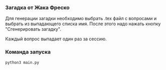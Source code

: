 ### Загадка от Жака Фреско
Для генерации загадки необходимо выбрать .tex файл с вопросами и выбрать из выпадающего списка имя.
После этого надо нажать кнопку "Сгенерировать загадку".

Каждый вопрос выпадает один раз за сессию.

### Команда запуска
`python3 main.py`
